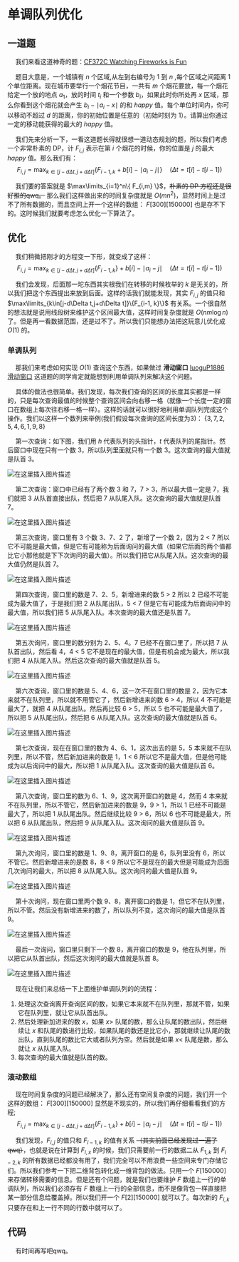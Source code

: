 # 单调队列优化
## 一道题
&emsp; 我们来看这道神奇的题：[CF372C Watching Fireworks is Fun](https://www.luogu.com.cn/problem/CF372C)

&emsp; 题目大意是，一个城镇有 $n$ 个区域,从左到右编号为 1 到 $n$ ,每个区域之间距离 1 个单位距离。现在城市要举行一个烟花节目，一共有 $m$ 个烟花要放，每一个烟花给定一个放的地点 $a_1$，放的时间 $t_i$ 和一个参数 $b_i$，如果此时你所处再 $x$ 区域，那么你看到这个烟花就会产生 $b_i - \mid a_i - x \mid$ 的和 $happy$ 值。每个单位时间内，你可以移动不超过 $d$ 的距离，你的初始位置是任意的（初始时刻为 1）。请算出你通过一定的移动能获得的最大的 $happy$ 值。

&emsp; 我们先来分析一下，一看这道题长得就很想一道动态规划的题，所以我们考虑一个非常朴素的 DP，计 $F_{i, j}$ 表示在第 $i$ 个烟花的时候，你的位置是 $j$ 的最大 $happy$ 值。那么我们有：
$$ F_{i, j} = \max_{k \in [j-d\Delta t, j+d \Delta t]}\lbrace F_{i-1, k} + b[i] - \mid a_i - j \mid \rbrace \quad (\Delta t = t[i]-t[i-1]) $$

&emsp; 我们要的答案就是 $\max\limits_{i=1}^n\{ F_{i,m} \}$，~~朴素的 DP 方程还是很好推的qwq。~~ 那么我们这样做出来的时间复杂度就是 $O(mn^2)$，显然时间上是过不了所有数据的，而且空间上开一个这样的数组： $F[300][150000]$ 也是存不下的。这时候我们就要考虑怎么优化一下算法了。

## 优化
&emsp; 我们稍微把刚才的方程变一下形，就变成了这样：
$$ F_{i, j} = \max_{k \in [j-d\Delta t, j+d\Delta t]}\lbrace F_{i-1, k} \rbrace + b[i] - \mid a_i - j \mid \quad (\Delta t = t[i]-t[i-1]) $$

&emsp; 我们会发现，后面那一坨东西其实根我们在转移的时候枚举的 $k$ 是无关的，所以我们把这个东西提出来放到后面。这样的话我们就能发现，其实 $F_{i, j}$ 的值只和 $\max\limits_{k\in[j-d\Delta t,j+d\Delta t]}\{F_{i-1, k}\}$ 有关系。一个很自然的想法就是说用线段树来维护这个区间最大值，这样时间复杂度就是 $O(nm\log n)$ 了。但是再一看数据范围，还是过不了。所以我们只能想办法把这玩意儿优化成 $O(1)$ 的。

### 单调队列
&emsp; 那我们来考虑如何实现 $O(1)$ 查询这个东西，如果做过 **滑动窗口** [luoguP1886 滑动窗口](https://www.luogu.com.cn/problem/P1886) 这道题的同学肯定就能想到利用单调队列来解决这个问题。

&emsp; 具体的做法也很简单。我们发现，每次我们查询的区间的长度其实都是一样的，只是每次查询最值的时候整个查询区间会向右移一格（就像一个长度一定的窗口在数组上每次往右移一格一样）。这样的话就可以很好地利用单调队列完成这个操作。我们以这样一个数列来举例(我们假设每次查询的区间长度为3)： $\{ 3, 7, 2, 5, 4, 6, 1, 9, 8 \}$

&emsp; 第一次查询：如下图，我们用 $h$ 代表队列的头指针，$t$ 代表队列的尾指针。然后窗口中现在只有一个数 3，所以队列里面就只有一个数 3。这次查询的最大值就是队首 3。

![在这里插入图片描述](../../pic/MQDP1.png)

&emsp; 第二次查询：窗口中已经有了两个数 3 和 7，7 > 3，所以最大值一定是 7，我们就把 3 从队首直接出队，然后把 7 从队尾入队。这次查询的最大值就是队首 7。

![在这里插入图片描述](../../pic/MQDP2.png)


&emsp; 第三次查询，窗口里有 3 个数 3、7、2 了，新增了一个数 2，因为 2 < 7 所以它不可能是最大值，但是它有可能称为后面询问的最大值（如果它后面的两个值都比它小那他就是下下次询问的最大值）。所以我们把它从队尾入队。这次查询的最大值仍然是队首 7。

![在这里插入图片描述](../../pic/MQDP3.png)



&emsp; 第四次查询，窗口里的数是 7、2、5，新增进来的数 5 > 2 所以 2 已经不可能成为最大值了，于是我们把 2 从队尾出队，5 < 7 但是它有可能成为后面询问中的最大值，所以我们把 5 从队尾入队。本次查询的最大值还是队首 7。

![在这里插入图片描述](../../pic/MQDP4.png)


&emsp; 第五次询问，窗口里的数分别为 2、5、4。7 已经不在窗口里了，所以把 7 从队首出队，然后看 4，4 < 5 它不是现在的最大值，但是有机会成为最大，所以我们把 4 从队尾入队。然后这次查询的最大值就是队首 5。

![在这里插入图片描述](../../pic/MQDP5.png)


&emsp; 第六次查询，窗口里的数是 5、4、6，这一次不在窗口里的数是 2，因为它本来就不在队列里，所以就不用管它了，然后新增进来的数 6 > 4，所以 4 不可能是最大了，就把 4 从队尾出队。然后再比较 6 > 5，所以 5 也不可能是最大值了，所以把 5 从队尾出队，然后把 6 从队尾入队。这次查询的最大值就是队首 6。

![在这里插入图片描述](../../pic/MQDP6.png)


&emsp; 第七次查询，现在在窗口里的数为 4、6、1，这次出去的是 5，5 本来就不在队列里，所以不管，然后新加进来的数是 1，1 < 6 所以它不是最大值，但是他可能成为以后询问中的最大，所以把 1 从队尾入队。这次查询的最大值是队首 6。

![在这里插入图片描述](../../pic/MQDP7.png)


&emsp; 第八次查询，窗口里的数为 6、1、9，这次离开窗口的数是 4，然而 4 本来就不在队列里，所以不管它，然后新加进来的数是 9，9 > 1，所以 1 已经不可能是最大了，所以把 1 从队尾出队。然后继续比较 9 > 6，所以 6 也不可能是最大，所以把 6 从队尾出队，然后把 9 从队尾入队。这次询问的最大值是队首 9。

![在这里插入图片描述](../../pic/MQDP8.png)


&emsp; 第九次询问，窗口里的数是 1、9、8，离开窗口的是 6，队列里没有 6，所以不管它。然后新增进来的是数 8，8 < 9 所以它不是现在的最大但是可能成为后面几次询问的最大，所以把 8 从队尾入队。这次询问的最大值是队首 9。

![在这里插入图片描述](../../pic/MQDP9.png)


&emsp; 第十次询问，现在窗口里两个数 9、8，离开窗口的数是 1，但它不在队列里，所以不管。然后没有新增进来的数了，所以队列不变，这次询问的最大值是队首 9。

![在这里插入图片描述](../../pic/MQDP10.png)


&emsp; 最后一次询问，窗口里只剩下一个数 8，离开窗口的数是 9，他在队列里，所以把它从队首出队，然后这次询问的最大值就是队首 8。

![在这里插入图片描述](../../pic/MQDP11.png)

&emsp; 现在让我们来总结一下上面维护单调队列的的流程：

1. 处理这次查询离开查询区间的数，如果它本来就不在队列里，那就不管，如果它在队列里，就让它从队首出队。
2. 然后处理新加进来的数 $x$，如果 $x >$ 队尾的数，那么让队尾的数出队，然后继续让 $x$ 和队尾的数进行比较，如果队尾的数还是比它小，那就继续让队尾的数出队，直到队尾的数比它大或者队列为空。然后就是如果 $x <$ 队尾是数，那么就让 $x$ 从队尾入队。
3. 每次查询的最大值就是队首的数。

### 滚动数组
&emsp; 现在时间复杂度的问题已经解决了，那么还有空间复杂度的问题，我们开一个这样的数组： $F[300][150000]$ 显然是不现实的，所以我们再仔细看看我们的方程;
$$ F_{i, j} = \max_{k \in [j-d\Delta t, j+d\Delta t]}\lbrace F_{i-1, k} \rbrace + b[i] - \mid a_i - j \mid \quad (\Delta t = t[i]-t[i-1]) $$

&emsp; 我们发现，$F_{i, j}$ 的值只和 $F_{i-1,k}$ 的值有关系 ~~（其实前面已经发现过一遍了qwq）~~，也就是说在计算到 $F_{i,x}$ 的时候，我们只需要前一行的数据二从 $F_{1, k}$ 到 $F_{i-2,k}$ 的所有数据已经都没有用了，我们完全可以不用浪费一些空间来专门存储它们。所以我们参考一下把二维背包转化成一维背包的做法。只用一个 $F[150000]$ 来存储转移需要的信息。但是还有个问题，就是我们也要维护 $F$ 数组上一行的单调队列，所以我们必须存有 $F$ 数组上一行的全部信息，而不是像背包一样直接把某一部分信息给覆盖掉。所以我们开一个 $F[2][150000]$ 就可以了。每次新的 $F_{i,k}$ 只要存在和上一行不同的行数中就可以了。

## 代码
&emsp; 有时间再写吧qwq。
